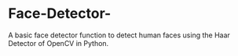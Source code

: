 # Face-Detector-
A basic face detector function to detect human faces using the Haar Detector of OpenCV in Python. 
